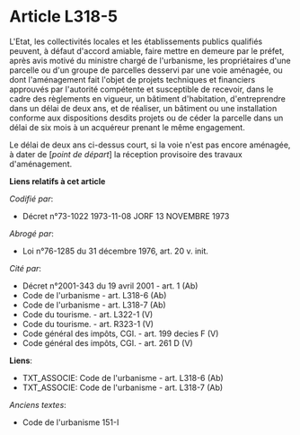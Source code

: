 # Article L318-5

L'Etat, les collectivités locales et les établissements publics qualifiés peuvent, à défaut d'accord amiable, faire mettre en
demeure par le préfet, après avis motivé du ministre chargé de l'urbanisme, les propriétaires d'une parcelle ou d'un groupe
de parcelles desservi par une voie aménagée, ou dont l'aménagement fait l'objet de projets techniques et financiers approuvés
par l'autorité compétente et susceptible de recevoir, dans le cadre des règlements en vigueur, un bâtiment d'habitation,
d'entreprendre dans un délai de deux ans, et de réaliser, un bâtiment ou une installation conforme aux dispositions desdits
projets ou de céder la parcelle dans un délai de six mois à un acquéreur prenant le même engagement.

Le délai de deux ans ci-dessus court, si la voie n'est pas encore aménagée, à dater de [*point de départ*] la réception
provisoire des travaux d'aménagement.

**Liens relatifs à cet article**

_Codifié par_:

  - Décret n°73-1022 1973-11-08 JORF 13 NOVEMBRE 1973

_Abrogé par_:

  - Loi n°76-1285 du 31 décembre 1976, art. 20 v. init.

_Cité par_:

  - Décret n°2001-343 du 19 avril 2001 - art. 1 (Ab)
  - Code de l'urbanisme - art. L318-6 (Ab)
  - Code de l'urbanisme - art. L318-7 (Ab)
  - Code du tourisme. - art. L322-1 (V)
  - Code du tourisme. - art. R323-1 (V)
  - Code général des impôts, CGI. - art. 199 decies F (V)
  - Code général des impôts, CGI. - art. 261 D (V)

**Liens**:

  - TXT_ASSOCIE: Code de l'urbanisme - art. L318-6 (Ab)
  - TXT_ASSOCIE: Code de l'urbanisme - art. L318-7 (Ab)

_Anciens textes_:

  - Code de l'urbanisme 151-I
